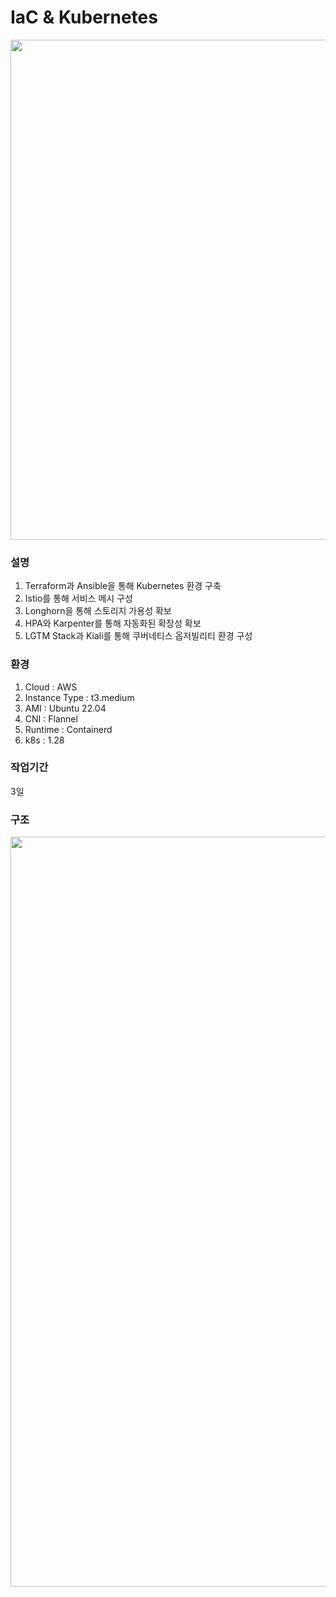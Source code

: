 # IaC & Kubernetes
<img src="https://github.com/user-attachments/assets/e13f2643-7197-4f83-9311-94b2d73d3b77" width="800">

### 설명
1) Terraform과 Ansible을 통해 Kubernetes 환경 구축
2) Istio를 통해 서비스 메시 구성
3) Longhorn을 통해 스토리지 가용성 확보
4) HPA와 Karpenter를 통해 자동화된 확장성 확보
5) LGTM Stack과 Kiali를 통해 쿠버네티스 옵저빌리티 환경 구성
   
### 환경
1) Cloud : AWS
2) Instance Type : t3.medium
3) AMI : Ubuntu 22.04
4) CNI : Flannel
5) Runtime : Containerd
6) k8s : 1.28

### 작업기간
3일

### 구조
<img src="https://github.com/user-attachments/assets/258e90b5-4db8-424e-adfb-413ece71c137" width="1200">


